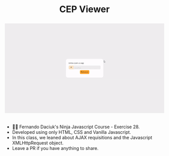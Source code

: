 <h1 align="center">
CEP Viewer

![Application preview](https://raw.githubusercontent.com/freirart/cep-viewer-ajax/master/cep-viewer.gif "Application preview")
</h1>

- 🐱‍👤 Fernando Daciuk's Ninja Javascript Course - Exercise 28.
- Developed using only HTML, CSS and Vanilla Javascript.
- In this class, we leaned about AJAX requisitions and the Javascript XMLHttpRequest object.
- Leave a PR if you have anything to share.
